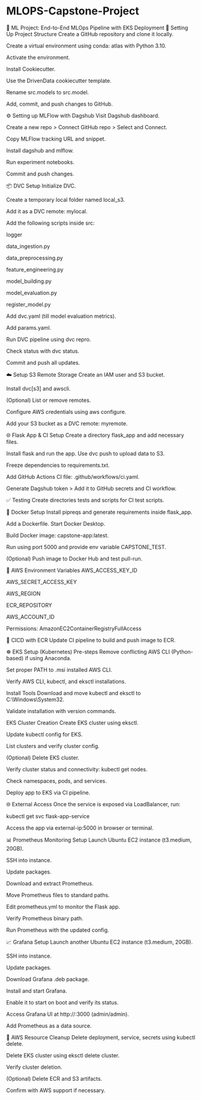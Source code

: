 # MLOPS-Capstone-Project
🚀 ML Project: End-to-End MLOps Pipeline with EKS Deployment
🔧 Setting Up Project Structure
Create a GitHub repository and clone it locally.

Create a virtual environment using conda: atlas with Python 3.10.

Activate the environment.

Install Cookiecutter.

Use the DrivenData cookiecutter template.

Rename src.models to src.model.

Add, commit, and push changes to GitHub.

⚙️ Setting up MLFlow with Dagshub
Visit Dagshub dashboard.

Create a new repo > Connect GitHub repo > Select and Connect.

Copy MLFlow tracking URL and snippet.

Install dagshub and mlflow.

Run experiment notebooks.

Commit and push changes.

📦 DVC Setup
Initialize DVC.

Create a temporary local folder named local_s3.

Add it as a DVC remote: mylocal.

Add the following scripts inside src:

logger

data_ingestion.py

data_preprocessing.py

feature_engineering.py

model_building.py

model_evaluation.py

register_model.py

Add dvc.yaml (till model evaluation metrics).

Add params.yaml.

Run DVC pipeline using dvc repro.

Check status with dvc status.

Commit and push all updates.

☁️ Setup S3 Remote Storage
Create an IAM user and S3 bucket.

Install dvc[s3] and awscli.

(Optional) List or remove remotes.

Configure AWS credentials using aws configure.

Add your S3 bucket as a DVC remote: myremote.

🌐 Flask App & CI Setup
Create a directory flask_app and add necessary files.

Install flask and run the app. Use dvc push to upload data to S3.

Freeze dependencies to requirements.txt.

Add GitHub Actions CI file: .github/workflows/ci.yaml.

Generate Dagshub token > Add it to GitHub secrets and CI workflow.

✅ Testing
Create directories tests and scripts for CI test scripts.

🐳 Docker Setup
Install pipreqs and generate requirements inside flask_app.

Add a Dockerfile. Start Docker Desktop.

Build Docker image: capstone-app:latest.

Run using port 5000 and provide env variable CAPSTONE_TEST.

(Optional) Push image to Docker Hub and test pull-run.

🔐 AWS Environment Variables
AWS_ACCESS_KEY_ID

AWS_SECRET_ACCESS_KEY

AWS_REGION

ECR_REPOSITORY

AWS_ACCOUNT_ID

Permissions: AmazonEC2ContainerRegistryFullAccess

🔄 CICD with ECR
Update CI pipeline to build and push image to ECR.

☸️ EKS Setup (Kubernetes)
Pre-steps
Remove conflicting AWS CLI (Python-based) if using Anaconda.

Set proper PATH to .msi installed AWS CLI.

Verify AWS CLI, kubectl, and eksctl installations.

Install Tools
Download and move kubectl and eksctl to C:\Windows\System32.

Validate installation with version commands.

EKS Cluster Creation
Create EKS cluster using eksctl.

Update kubectl config for EKS.

List clusters and verify cluster config.

(Optional) Delete EKS cluster.

Verify cluster status and connectivity: kubectl get nodes.

Check namespaces, pods, and services.

Deploy app to EKS via CI pipeline.

🌐 External Access
Once the service is exposed via LoadBalancer, run:

kubectl get svc flask-app-service

Access the app via external-ip:5000 in browser or terminal.

📊 Prometheus Monitoring Setup
Launch Ubuntu EC2 instance (t3.medium, 20GB).

SSH into instance.

Update packages.

Download and extract Prometheus.

Move Prometheus files to standard paths.

Edit prometheus.yml to monitor the Flask app.

Verify Prometheus binary path.

Run Prometheus with the updated config.

📈 Grafana Setup
Launch another Ubuntu EC2 instance (t3.medium, 20GB).

SSH into instance.

Update packages.

Download Grafana .deb package.

Install and start Grafana.

Enable it to start on boot and verify its status.

Access Grafana UI at http://<public-ip>:3000 (admin/admin).

Add Prometheus as a data source.

🧹 AWS Resource Cleanup
Delete deployment, service, secrets using kubectl delete.

Delete EKS cluster using eksctl delete cluster.

Verify cluster deletion.

(Optional) Delete ECR and S3 artifacts.

Confirm with AWS support if necessary.

